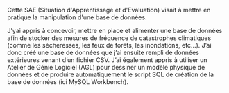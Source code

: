Cette SAE (Situation d'Apprentissage et d'Evaluation) visait à mettre en pratique la manipulation d'une base de données.

J’yai appris à concevoir, mettre en place et alimenter une base de données afin de stocker des mesures de fréquence de catastrophes climatiques (comme les sécheresses, les feux de forêts, les inondations, etc...).
J’ai donc créé une base de données que j’ai ensuite rempli de données extérieures venant d’un fichier CSV.
J’ai également appris à utiliser un Atelier de Génie Logiciel (AGL) pour dessiner un modèle physique de données et de produire automatiquement le script SQL de création de la base de données (ici MySQL Workbench).
